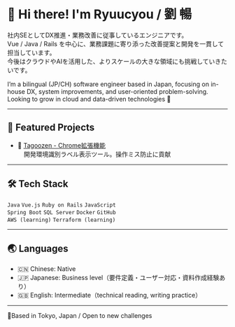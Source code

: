 # 👋 Hi there! I'm Ryuucyou / 劉 暢

社内SEとしてDX推進・業務改善に従事しているエンジニアです。  
Vue / Java / Rails を中心に、業務課題に寄り添った改善提案と開発を一貫して担当しています。  
今後はクラウドやAIを活用した、よりスケールの大きな領域にも挑戦していきたいです。

I’m a bilingual (JP/CH) software engineer based in Japan, focusing on in-house DX, system improvements, and user-oriented problem-solving.  
Looking to grow in cloud and data-driven technologies 🚀

---

## 🌟 Featured Projects
- 🧠 [Tagoozen - Chrome拡張機能](https://github.com/ryuucyou/Tagoozen)  
　開発環境識別ラベル表示ツール。操作ミス防止に貢献

---

## 🛠️ Tech Stack

`Java` `Vue.js` `Ruby on Rails` `JavaScript`  
`Spring Boot` `SQL Server` `Docker` `GitHub`  
`AWS (learning)` `Terraform (learning)`

---

## 🌏 Languages

- 🇨🇳 Chinese: Native  
- 🇯🇵 Japanese: Business level（要件定義・ユーザー対応・資料作成経験あり）  
- 🇬🇧 English: Intermediate（technical reading, writing practice）

---

📍Based in Tokyo, Japan / Open to new challenges
